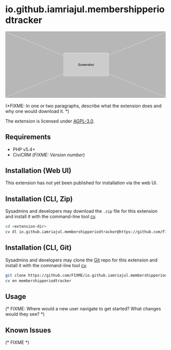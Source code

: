 # io.github.iamriajul.membershipperiodtracker

![Screenshot](/images/screenshot.png)

(*FIXME: In one or two paragraphs, describe what the extension does and why one would download it. *)

The extension is licensed under [AGPL-3.0](LICENSE.txt).

## Requirements

* PHP v5.4+
* CiviCRM (*FIXME: Version number*)

## Installation (Web UI)

This extension has not yet been published for installation via the web UI.

## Installation (CLI, Zip)

Sysadmins and developers may download the `.zip` file for this extension and
install it with the command-line tool [cv](https://github.com/civicrm/cv).

```bash
cd <extension-dir>
cv dl io.github.iamriajul.membershipperiodtracker@https://github.com/FIXME/io.github.iamriajul.membershipperiodtracker/archive/master.zip
```

## Installation (CLI, Git)

Sysadmins and developers may clone the [Git](https://en.wikipedia.org/wiki/Git) repo for this extension and
install it with the command-line tool [cv](https://github.com/civicrm/cv).

```bash
git clone https://github.com/FIXME/io.github.iamriajul.membershipperiodtracker.git
cv en membershipperiodtracker
```

## Usage

(* FIXME: Where would a new user navigate to get started? What changes would they see? *)

## Known Issues

(* FIXME *)
